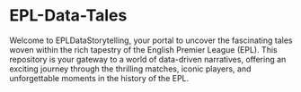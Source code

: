 # EPL-Data-Tales
Welcome to EPLDataStorytelling, your portal to uncover the fascinating tales woven within the rich tapestry of the English Premier League (EPL). This repository is your gateway to a world of data-driven narratives, offering an exciting journey through the thrilling matches, iconic players, and unforgettable moments in the history of the EPL.
